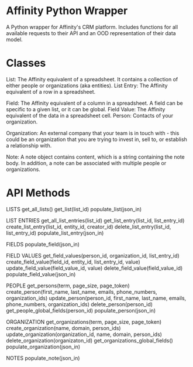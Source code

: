 # Affinity Python Wrapper

A Python wrapper for Affinity's CRM platform. Includes functions for all available requests to their API and an OOD representation of their data model.

# Classes

List: The Affinity equivalent of a spreadsheet. It contains a collection of either people or organizations (aka entities).
List Entry: The Affinity equivalent of a row in a spreadsheet.

Field: The Affinity equivalent of a column in a spreadsheet. A field can be specific to a given list, or it can be global.
Field Value: The Affinity equivalent of the data in a spreadsheet cell.
Person: Contacts of your organization.

Organization: An external company that your team is in touch with - this could be an organization that you are trying to invest in, sell to, or establish a relationship with.

Note: A note object contains content, which is a string containing the note body. In addition, a note can be associated with multiple people or organizations.

# API Methods

LISTS
get_all_lists()
get_list(list_id)
populate_list(json_in)

LIST ENTRIES
get_all_list_entries(list_id)
get_list_entry(list_id, list_entry_id)
create_list_entry(list_id, entity_id, creator_id)
delete_list_entry(list_id, list_entry_id)
populate_list_entry(json_in)

FIELDS
populate_field(json_in)

FIELD VALUES
get_field_values(person_id, organization_id, list_entry_id)
create_field_value(field_id, entity_id, list_entry_id, value)
update_field_value(field_value_id, value)
delete_field_value(field_value_id)
populate_field_value(json_in)

PEOPLE
get_persons(term, page_size, page_token)
create_person(first_name, last_name, emails, phone_numbers, organization_ids)
update_person(person_id, first_name, last_name, emails, phone_numbers, organization_ids)
delete_person(person_id)
get_people_global_fields(person_id)
populate_person(json_in)

ORGANIZATION
get_organizations(term, page_size, page_token)
create_organization(name, domain, person_ids)
update_organization(organization_id, name, domain, person_ids)
delete_organization(organizaton_id)
get_organizations_global_fields()
populate_organization(json_in)

NOTES
populate_note(json_in)
